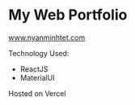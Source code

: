 <h1>My Web Portfolio</h1>

www.nyanminhtet.com

Technology Used:

<ul>
<li>ReactJS</li>
<li>MaterialUI</li>
</ul>

Hosted on Vercel
